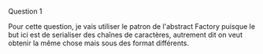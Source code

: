 Question 1

Pour cette question, je vais utiliser le patron de l'abstract Factory puisque le but ici est de serialiser des chaînes de caractères, autrement dit on veut obtenir la même chose mais sous des format différents.